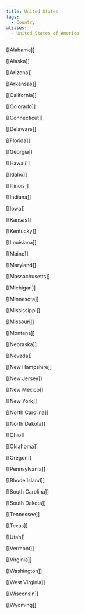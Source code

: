 ```yaml
---
title: United States
tags:
  - Country
aliases:
  - United States of America
---
```


[[Alabama]]

[[Alaska]]

[[Arizona]]

[[Arkansas]]

[[California]]

[[Colorado]]

[[Connecticut]]

[[Delaware]]

[[Florida]]

[[Georgia]]

[[Hawaii]]

[[Idaho]]

[[Illinois]]

[[Indiana]]

[[Iowa]]

[[Kansas]]

[[Kentucky]]

[[Louisiana]]

[[Maine]]

[[Maryland]]

[[Massachusetts]]

[[Michigan]]

[[Minnesota]]

[[Mississippi]]

[[Missouri]]

[[Montana]]

[[Nebraska]]

[[Nevada]]

[[New Hampshire]]

[[New Jersey]]

[[New Mexico]]

[[New York]]

[[North Carolina]]

[[North Dakota]]

[[Ohio]]

[[Oklahoma]]

[[Oregon]]

[[Pennsylvania]]

[[Rhode Island]]

[[South Carolina]]

[[South Dakota]]

[[Tennessee]]

[[Texas]]

[[Utah]]

[[Vermont]]

[[Virginia]]

[[Washington]]

[[West Virginia]]

[[Wisconsin]]

[[Wyoming]]